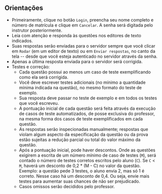 ## Orientações

- Primeiramente, clique no botão `Login`, preencha seu nome completo e número de matrícula e clique em `Cancelar`. A senha será digitada pelo instrutor posteriormente.
- Leia com atenção e responda às questões nos editores de texto indicados.
- Suas respostas serão enviadas para o servidor sempre que você clicar em `Rodar` (em um editor de texto) ou em `Enviar respostas`, no canto da tela -- desde que você esteja autenticado no servidor através da senha.
- Apenas a última resposta enviada para o servidor será corrigida.
- Testes e correção:
    + Cada questão possui ao menos um caso de teste exemplificando como ela será corrigida.
    + Você deve escrever testes adicionais (no mínimo a quantidade mínima indicada na questão), no mesmo formato do teste de exemplo.
    + Sua resposta deve passar no teste de exemplo e em todos os testes que você escreveu.
    + A pontuação inicial de cada questão será feita através da execução de casos de teste automatizados, de posse exclusiva do professor, na mesma forma dos casos de teste exemplificados em cada questão.
    + As respostas serão inspecionadas manualmente; respostas que violam algum aspecto da especificação da questão ou da prova estão sujeitas a redução parcial ou total do valor máximo da questão.
    + Após a pontuação inicial, pode haver descontos. Onde as questões exigirem a escrita de um número mínimo de caso de testes (`M`), será contado o número de testes corretos escritos pelo aluno (`C`). Se `C` < `M`, haverá um desconto de 0,2 * (M - C) no valor da questão. Exemplo: a questão pede 3 testes, o aluno envia 2, mas só 1 é correto. Nesse caso há um desconto de 0,4. Ou seja, envie mais testes para aumentar suas chances de não ser prejudicado.
    + Casos omissos serão decididos pelo professor.

